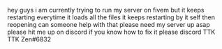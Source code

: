 hey guys i am currently trying to run my server on fivem but it keeps restarting everytime it loads all the files it keeps restarting by it self then reopening can someone help with that please need my server up asap please hit me up on discord if you know how to fix it please discord TTK TTK Zen#6832
